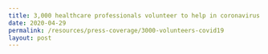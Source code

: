 ```yaml
---
title: 3,000 healthcare professionals volunteer to help in coronavirus battle
date: 2020-04-29
permalink: /resources/press-coverage/3000-volunteers-covid19
layout: post
---
```

